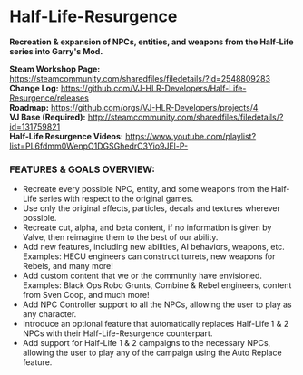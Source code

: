 # Half-Life-Resurgence
**Recreation & expansion of NPCs, entities, and weapons from the Half-Life series into Garry's Mod.**

**Steam Workshop Page:** https://steamcommunity.com/sharedfiles/filedetails/?id=2548809283   
**Change Log:** https://github.com/VJ-HLR-Developers/Half-Life-Resurgence/releases   
**Roadmap:** https://github.com/orgs/VJ-HLR-Developers/projects/4   
**VJ Base (Required):** http://steamcommunity.com/sharedfiles/filedetails/?id=131759821   
**Half-Life Resurgence Videos:** https://www.youtube.com/playlist?list=PL6fdmm0WenpO1DGSGhedrC3Yio9JEl-P-   

### FEATURES & GOALS OVERVIEW:
- Recreate every possible NPC, entity, and some weapons from the Half-Life series with respect to the original games.
- Use only the original effects, particles, decals and textures wherever possible.
- Recreate cut, alpha, and beta content, if no information is given by Valve, then reimagine them to the best of our ability.
- Add new features, including new abilities, AI behaviors, weapons, etc. Examples: HECU engineers can construct turrets, new weapons for Rebels, and many more!
- Add custom content that we or the community have envisioned. Examples: Black Ops Robo Grunts, Combine & Rebel engineers, content from Sven Coop, and much more!
- Add NPC Controller support to all the NPCs, allowing the user to play as any character.
- Introduce an optional feature that automatically replaces Half-Life 1 & 2 NPCs with their Half-Life-Resurgence counterpart.
- Add support for Half-Life 1 & 2 campaigns to the necessary NPCs, allowing the user to play any of the campaign using the Auto Replace feature.
